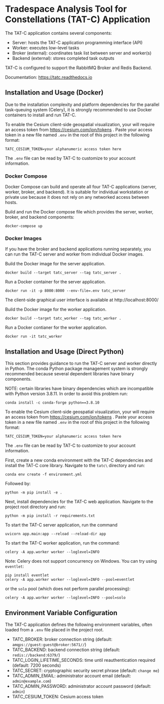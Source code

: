 # Tradespace Analysis Tool for Constellations (TAT-C) Application

The TAT-C application contains several components:
 * Server: hosts the TAT-C application programming interface (API)
 * Worker: executes low-level tasks
 * Broker (external): coordinates task list between server and worker(s)
 * Backend (external): stores completed task outputs

TAT-C is configured to support the RabbitMQ Broker and Redis Backend.

Documentation: https://tatc.readthedocs.io

## Installation and Usage (Docker)

Due to the installation complexity and platform dependencies for the parallel
task-queuing system (Celery), it is strongly recommended to use Docker
containers to install and run TAT-C.

To enable the Cesium client-side geospatial visualization, your will require
an access token from https://cesium.com/ion/tokens . Paste your access token in
a new file named `.env` in the root of this project in the following format:
```
TATC_CESIUM_TOKEN=your alphanumeric access token here
```
The `.env` file can be read by TAT-C to customize to your account information.

### Docker Compose

Docker Compose can build and operate all four TAT-C applications (server,
worker, broker, and backend). It is suitable for individual workstation or
private use because it does not rely on any networked access between hosts.

Build and run the Docker compose file which provides the server, worker,
broker, and backend components:
```shell
docker-compose up
```

### Docker Images

If you have the broker and backend applications running separately, you can
run the TAT-C server and worker from individual Docker images.

Build the Docker image for the server application.
```shell
docker build --target tatc_server --tag tatc_server .
```
Run a Docker container for the server application.
```shell
docker run -it -p 8000:8000 --env-file=.env tatc_server
```
The client-side graphical user interface is available at http://localhost:8000/

Build the Docker image for the worker application.
```shell
docker build --target tatc_worker --tag tatc_worker .
```
Run a Docker contianer for the worker application.
```shell
docker run -it tatc_worker
```

## Installation and Usage (Direct Python)

This section provides guidance to run the TAT-C server and worker directly in
Python. The conda Python package management system is strongly recommended
because several dependent libraries have binary components.

NOTE: certain libraries have binary dependencies which are incompatible with
Python version 3.8.11. In order to avoid this problem run:
```shell
conda install -c conda-forge python==3.8.10
```

To enable the Cesium client-side geospatial visualization, your will require
an access token from https://cesium.com/ion/tokens . Paste your access token in
a new file named `.env` in the root of this project in the following format:
```
TATC_CESIUM_TOKEN=your alphanumeric access token here
```
The `.env` file can be read by TAT-C to customize to your account information.

First, create a new conda environment with the TAT-C dependencies and install
the TAT-C core library. Navigate to the `tatc\` directory and run:
```shell
conda env create -f environment.yml
```
Followed by:
```shell
python -m pip install -e .
```

Next, install dependencies for the TAT-C web application. Navigate to the
project root directory and run:
```shell
python -m pip install -r requirements.txt
```

To start the TAT-C server application, run the command
```shell
uvicorn app.main:app --reload --reload-dir app
```

To start the TAT-C worker application, run the command:
```shell
celery -A app.worker worker --loglevel=INFO
```
Note: Celery does not support concurrency on Windows. You can try using `eventlet`:
```shell
pip install eventlet
celery -A app.worker worker --loglevel=INFO --pool=eventlet
```
or the `solo` pool (which does not perform parallel processing):
```shell
celery -A app.worker worker --loglevel=INFO --pool=solo
```

## Environment Variable Configuration

The TAT-C application defines the following environment variables, often
loaded from a `.env` file placed in the project root.

 * TATC_BROKER: broker connection string (default: `amqps://guest:guest@broker:5671//`)
 * TATC_BACKEND: backend connection string (default: `redis://backend:6379/`)
 * TATC_LOGIN_LIFETIME_SECONDS: time until reauthentication required (default: 7200 seconds)
 * TATC_SECRET: cryptographic security secret phrase (default: `change me`)
 * TATC_ADMIN_EMAIL: administrator account email (default: `admin@example.com`)
 * TATC_ADMIN_PASSWORD: administrator account password (default: `admin`)
 * TATC_CESIUM_TOKEN: Cesium access token
